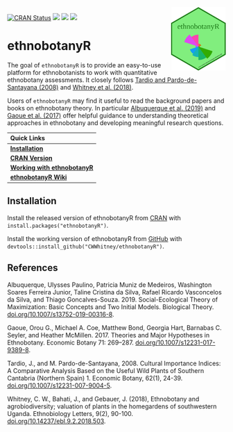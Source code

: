 
<img src="vignettes/ethnobotanyR.png" alt="ethnobotanyR logo" align="right" width = "25%" height="25%"/>

<!-- README.md is generated from README.Rmd. Please edit that file -->

<!-- badges: start -->

[![CRAN
Status](http://www.r-pkg.org/badges/version/ethnobotanyR?color=yellow)](https://cran.r-project.org/package=ethnobotanyR)
[![](http://cranlogs.r-pkg.org/badges/grand-total/ethnobotanyR?color=orange)](https://cran.r-project.org/package=ethnobotanyR)
[![](http://cranlogs.r-pkg.org/badges/ethnobotanyR?color=blue)](https://cran.r-project.org/package=ethnobotanyR)
[![](http://cranlogs.r-pkg.org/badges/last-week/ethnobotanyR?color=green)](https://cran.r-project.org/package=ethnobotanyR)
<!-- badges: end -->

# ethnobotanyR

The goal of `ethnobotanyR` is to provide an easy-to-use platform for
ethnobotanists to work with quantitative ethnobotany assessments. It closely
follows [Tardio and Pardo-de-Santayana
(2008)](https://doi.org/10.1007/s12231-007-9004-5) and [Whitney et
al. (2018)](https://doi.org/10.14237/ebl.9.2.2018.503).

Users of `ethnobotanyR` may find it useful to read the background papers
and books on ethnobotany theory. In particular [Albuquerque et
al. (2019)](https://doi.org/10.1007/s13752-019-00316-8) and [Gaoue et
al. (2017)](https://doi.org/10.1007/s12231-017-9389-8) offer helpful guidance
to understanding theoretical approaches in ethnobotany and developing
meaningful research questions.

<!-- Links: start -->

| Quick Links                                                                                                                                               |
| :-------------------------------------------------------------------------------------------------------------------------------------------------------- |
| [**Installation**](https://github.com/CWWhitney/ethnobotanyR#Installation)                                                                                |
| [**CRAN Version**](https://cran.r-project.org/package=ethnobotanyR)                                                                                       |
| [**Working with ethnobotanyR**](http://htmlpreview.github.io/?https://github.com/CWWhitney/ethnobotanyR/blob/master/vignettes/ethnobotanyr_vignette.html) |
| [**ethnobotanyR Wiki**](https://github.com/CWWhitney/ethnobotanyR/wiki)                                                                                   |

<!-- Links: end -->

## Installation

Install the released version of ethnobotanyR from
[CRAN](https://CRAN.R-project.org) with
`install.packages("ethnobotanyR")`.

Install the working version of ethnobotanyR from
[GitHub](https://github.com) with
`devtools::install_github("CWWhitney/ethnobotanyR")`.

## References

Albuquerque, Ulysses Paulino, Patricia Muniz de Medeiros, Washington
Soares Ferreira Junior, Taline Cristina da Silva, Rafael Ricardo
Vasconcelos da Silva, and Thiago Goncalves-Souza. 2019.
Social-Ecological Theory of Maximization: Basic Concepts and Two Initial
Models. Biological Theory.
[doi.org/10.1007/s13752-019-00316-8](https://doi.org/10.1007/s13752-019-00316-8).

Gaoue, Orou G., Michael A. Coe, Matthew Bond, Georgia Hart, Barnabas C.
Seyler, and Heather McMillen. 2017. Theories and Major Hypotheses in
Ethnobotany. Economic Botany 71: 269–287.
[doi.org/10.1007/s12231-017-9389-8](https://doi.org/10.1007/s12231-017-9389-8).

Tardio, J., and M. Pardo-de-Santayana, 2008. Cultural Importance
Indices: A Comparative Analysis Based on the Useful Wild Plants of
Southern Cantabria (Northern Spain) 1. Economic Botany, 62(1), 24-39.
[doi.org/10.1007/s12231-007-9004-5](https://doi.org/10.1007/s12231-007-9004-5).

Whitney, C. W., Bahati, J., and Gebauer, J. (2018), Ethnobotany and
agrobiodiversity; valuation of plants in the homegardens of southwestern
Uganda. Ethnobiology Letters, 9(2), 90-100.
[doi.org/10.14237/ebl.9.2.2018.503](https://doi.org/10.14237/ebl.9.2.2018.503).
